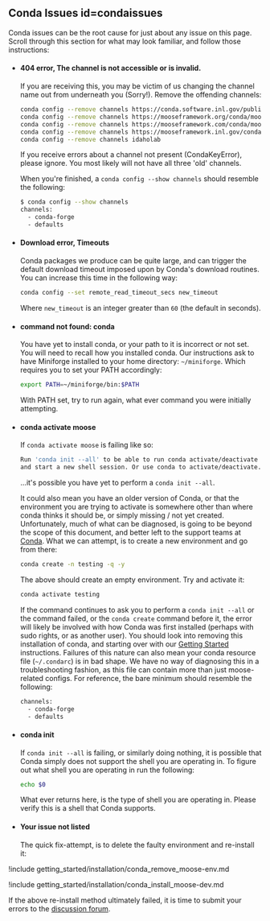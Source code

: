 ## Conda Issues id=condaissues

Conda issues can be the root cause for just about any issue on this page. Scroll through this
section for what may look familiar, and follow those instructions:

- #### 404 error, The channel is not accessible or is invalid.

  If you are receiving this, you may be victim of us changing the channel name out from underneath
  you (Sorry!). Remove the offending channels:

  ```bash
  conda config --remove channels https://conda.software.inl.gov/public
  conda config --remove channels https://mooseframework.org/conda/moose
  conda config --remove channels https://mooseframework.com/conda/moose
  conda config --remove channels https://mooseframework.inl.gov/conda/moose
  conda config --remove channels idaholab
  ```

  If you receive errors about a channel not present (CondaKeyError), please ignore. You most likely
  will not have all three 'old' channels.

  When you're finished, a `conda config --show channels` should resemble the following:

  ```bash
  $ conda config --show channels
  channels:
    - conda-forge
    - defaults
  ```

- #### Download error, Timeouts

  Conda packages we produce can be quite large, and can trigger the default download timeout imposed
  upon by Conda's download routines. You can increase this time in the following way:

  ```bash
  conda config --set remote_read_timeout_secs new_timeout
  ```

  Where `new_timeout` is an integer greater than `60` (the default in seconds).

- #### command not found: conda

  You have yet to install conda, or your path to it is incorrect or not set. You will need to recall
  how you installed conda. Our instructions ask to have Miniforge installed to your home
  directory: `~/miniforge`. Which requires you to set your PATH accordingly:

  ```bash
  export PATH=~/miniforge/bin:$PATH
  ```

  With PATH set, try to run again, what ever command you were initially attempting.

- #### conda activate moose

  If `conda activate moose` is failing like so:

  ```bash
  Run 'conda init --all' to be able to run conda activate/deactivate
  and start a new shell session. Or use conda to activate/deactivate.
  ```

  ...it's possible you have yet to perform a `conda init --all`.

  It could also mean you have an older version of Conda, or that the environment you are trying to
  activate is somewhere other than where conda thinks it should be, or simply missing / not yet
  created. Unfortunately, much of what can be diagnosed, is going to be beyond the scope of this
  document, and better left to the support teams at
  [Conda](https://docs.conda.io/en/latest/help-support.html). What we can attempt, is to create a
  new environment and go from there:

  ```bash
  conda create -n testing -q -y
  ```

  The above should create an empty environment. Try and activate it:

  ```bash
  conda activate testing
  ```

  If the command continues to ask you to perform a `conda init --all` or the command failed, or the
  `conda create` command before it, the error will likely be involved with how Conda was first
  installed (perhaps with sudo rights, or as another user). You should look into removing this
  installation of conda, and starting over with our
  [Getting Started](getting_started/installation/conda.md) instructions. Failures of this nature can
  also mean your conda resource file (`~/.condarc`) is in bad shape. We have no way of diagnosing
  this in a troubleshooting fashion, as this file can contain more than just moose-related configs.
  For reference, the bare minimum should resemble the following:

  ```bash
  channels:
    - conda-forge
    - defaults
  ```

- #### conda init

  If `conda init --all` is failing, or similarly doing nothing, it is possible that Conda simply
  does not support the shell you are operating in. To figure out what shell you are operating in run
  the following:

  ```bash
  echo $0
  ```

  What ever returns here, is the type of shell you are operating in. Please verify this is a shell
  that Conda supports.

- #### Your issue not listed

  The quick fix-attempt, is to delete the faulty environment and re-install it:

!include getting_started/installation/conda_remove_moose-env.md

!include getting_started/installation/conda_install_moose-dev.md

  If the above re-install method ultimately failed, it is time to submit your errors to the
  [discussion forum](faq/discussion_forum.md).

